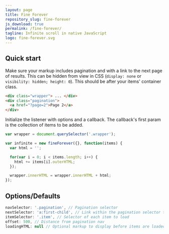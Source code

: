 ```yaml
---
layout: page
title: Fine Forever
repository_slug: fine-forever
js_download: true
permalink: /fine-forever/
tagline: Infinite scroll in native JavaScript 
logo: fine-forever.svg
---
```


## Quick start

Make sure your markup includes pagination and with a link to the next page of results. This can be hidden from view in CSS (`display: none` or `visibility: hidden; height: 0`). This should be after your items' container class.

```html
<div class="wrapper"> ... </div>
<div class="pagination">
  <a href="?page=2">Page 2</a>
</div>
```

Initialize the listener with options and a callback. The callback's first param is the collection of items to be added.

```javascript
var wrapper = document.querySelector('.wrapper');

var infinite = new fineForever({}, function(items) {
  var html = '';

  for(var i = 0; i < items.length; i++) {
    html += items[i].outerHTML;
  });

  wrapper.innerHTML = wrapper.innerHTML + html;
});
```

## Options/Defaults

```javascript
navSelector: '.pagination', // Pagination selector
nextSelector: 'a:first-child', // Link within the pagination selector that has an href to the next page of items
itemSelector: '.item', // Selector of each item to load
offset: 500, // Distance from pagination nav
loadingHTML: null // Optional markup to display before items are loaded in. 
```
